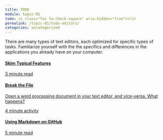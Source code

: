 ```yaml
---
title: TODO
module: topic-01
todo: <i class="fas fa-check-square" aria-hidden="true"></i>
permalink: /topic-01/todo-editors/
categories: uncategorized
---
```


There are many types of text editors, each optimized for specific types of tasks. Familiarize yourself with the the specifics and differences in the applications you already have on your computer.

<div class="row text-center">
  <div class="col-lg-4">
    <div class="bs-component">
      <div class="list-group">
        <a href="https://en.wikipedia.org/wiki/Text_editor#Typical_features" target="_blank" class="list-group-item">
          <i class="icon-hw fab fa-wikipedia-w" aria-hidden="true"></i>
          <h4 class="list-group-item-heading">Skim Typical Features</h4>
          <div class="divider-hw"></div>
          <p class="list-group-item-text"><i class="far fa-clock" aria-hidden="true"></i> 3 minute read</p>
        </a>
      </div>
    </div>
  </div>
  <div class="col-lg-4">
    <div class="bs-component">
      <div class="list-group">
        <a href="../text-files/" class="list-group-item">
          <i class="icon-hw fas fa-file-word" aria-hidden="true"></i>
          <h4 class="list-group-item-heading">Break the File</h4>
          <p class="list-group-item-text">Open a word processing document in your text editor, and vice-versa. What happens?</p>
          <div class="divider-hw"></div>
          <p class="list-group-item-text"><i class="far fa-clock" aria-hidden="true"></i> 4 minute activity</p>
        </a>
      </div>
    </div>
  </div>
  <div class="col-lg-4">
    <div class="bs-component">
      <div class="list-group">
        <a href="https://guides.github.com/pdfs/markdown-cheatsheet-online.pdf" target="_blank" class="list-group-item">
          <i class="icon-hw fab fa-markdown" aria-hidden="true"></i>
          <h4 class="list-group-item-heading">Using Markdown on GitHub</h4>
          <div class="divider-hw"></div>
          <p class="list-group-item-text"><i class="far fa-clock" aria-hidden="true"></i> 5 minute read</p>
        </a>
      </div>
    </div>
  </div>
</div>
